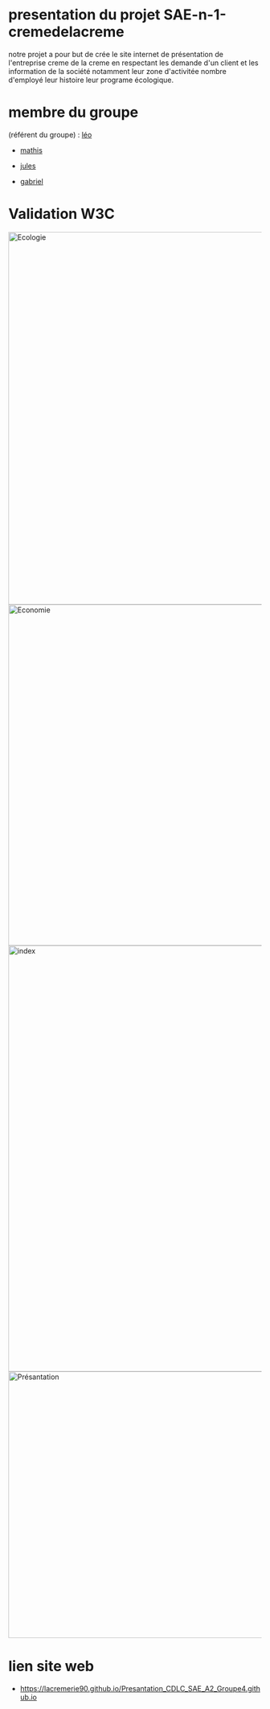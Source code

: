 # presentation du projet SAE-n-1-cremedelacreme
notre projet a pour but de crée le site internet de présentation de l'entreprise creme de la creme 
en respectant les demande d'un client et les information de la société notamment leur zone d'activitée 
nombre d'employé leur histoire leur programe écologique.
# membre du groupe
(référent du groupe) : [léo](mailto:leo.bouchard@edu.univ-fcomte.fr?subject=SAE_1_05_06)

- [mathis](mailto:mathis.chive@edu.univ-fcomte.fr?subject=SAE_1_05_0)

- [jules](mailto:jules.carmille@edu.univ-fcomte.fr?subject=SAE_1_05_06)

- [gabriel](mailto:gabriel.chevreau@edu.univ-fcomte.fr?subject=SAE_1_05_06)

# Validation W3C
  
<img width="1777" height="741" alt="Ecologie" src="https://github.com/user-attachments/assets/c92af42c-8a19-4734-bb8d-5555d7bde36c" />
<img width="1788" height="678" alt="Economie" src="https://github.com/user-attachments/assets/9ef06cb5-4058-4722-8df0-974151200f64" />
<img width="1782" height="847" alt="index" src="https://github.com/user-attachments/assets/00ef5b34-1c7e-4833-989a-d9622503a134" />
<img width="1780" height="530" alt="Présantation" src="https://github.com/user-attachments/assets/a14b99f7-1de1-47a3-a8a0-d5dbf9e6588f" />

# lien site web
- https://lacremerie90.github.io/Presantation_CDLC_SAE_A2_Groupe4.github.io
